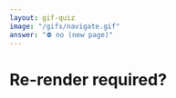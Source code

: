 ```yaml
---
layout: gif-quiz
image: "/gifs/navigate.gif"
answer: "⛔️ no (new page)"
---
```


# Re-render required?
